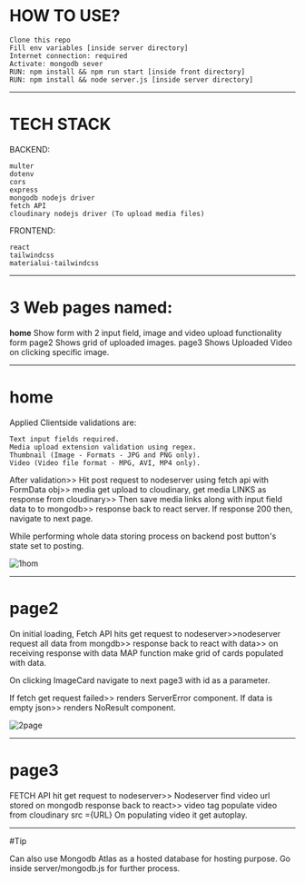 # HOW TO USE?
```
Clone this repo
Fill env variables [inside server directory]
Internet connection: required
Activate: mongodb sever
RUN: npm install && npm run start [inside front directory]
RUN: npm install && node server.js [inside server directory]
```
____________________________________________________________________________________________

# TECH STACK

BACKEND:
```
multer
dotenv
cors
express
mongodb nodejs driver
fetch API
cloudinary nodejs driver (To upload media files)
```

FRONTEND:
```
react
tailwindcss
materialui-tailwindcss
```
____________________________________________________________________________________________

# 3 Web pages named:

**home**	Show form with 2 input field, image and video upload functionality form
page2	Shows grid of uploaded images.
page3	Shows Uploaded Video on clicking specific image.
____________________________________________________________________________________________
# home
Applied Clientside validations are:
```
Text input fields required.
Media upload extension validation using regex.
Thumbnail (Image - Formats - JPG and PNG only).
Video (Video file format - MPG, AVI, MP4 only).
```

After validation>> Hit post request to nodeserver using fetch api with FormData obj>> media get upload to cloudinary, get media LINKS as response from cloudinary>> Then save media links along with input field data to to mongodb>> response back to react server. If response 200 then, navigate to next page.

While performing whole data storing process on backend post button's state set to posting.

 ![1hom](https://user-images.githubusercontent.com/95286212/186668745-11cd1eeb-d008-413a-9f37-03ba087da62e.png)
____________________________________________________________________________________________
# page2

On initial loading, Fetch API hits get request to nodeserver>>nodeserver request all data from mongdb>> response back to react with data>> on receiving response with data MAP function make grid of cards populated with data. 

On clicking ImageCard navigate to next page3 with id as a parameter.

If fetch get request failed>> renders ServerError component.
If data is empty json>> renders NoResult component.

![2page](https://user-images.githubusercontent.com/95286212/186668954-0afc1190-02bd-423b-b96c-4f5dd132cf9d.png)

____________________________________________________________________________________________
# page3

FETCH API hit get request to nodeserver>> Nodeserver find video url stored on mongodb response back to react>> video tag populate video from cloudinary src ={URL} 
On populating video it get autoplay.

______________________________________________________________________________________________
#Tip

Can also use Mongodb Atlas as a hosted database for hosting purpose. Go inside server/mongodb.js for further process.


